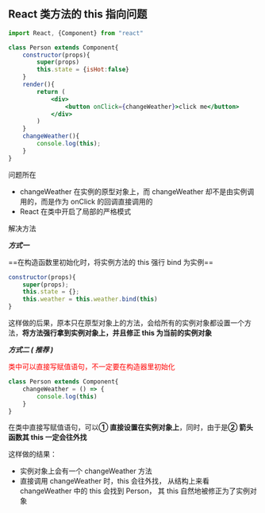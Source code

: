 ## React 类方法的 this 指向问题

```jsx
import React, {Component} from "react"

class Person extends Component{
	constructor(props){
		super(props)
		this.state = {isHot:false}
	}
	render(){
		return (
			<div>
				<button onClick={changeWeather}>click me</button>
			</div>
		)
	}
	changeWeather(){
		console.log(this);
	}
}
```


问题所在

- changeWeather 在实例的原型对象上，而 changeWeather 却不是由实例调用的，而是作为 onClick 的回调直接调用的
- React 在类中开启了局部的严格模式

解决方法

***方式一***

==在构造函数里初始化时，将实例方法的 this 强行 bind 为实例==

```jsx
constructor(props){
	super(props);
	this.state = {};
	this.weather = this.weather.bind(this)
}
```

这样做的后果，原本只在原型对象上的方法，会给所有的实例对象都设置一个方法，**将方法强行拿到实例对象上，并且修正 this 为当前的实例对象**


***方式二 ( 推荐 )***

<span style="color:red">类中可以直接写赋值语句，不一定要在构造器里初始化</span>

```jsx
class Person extends Component{
	changeWeather = () => {
		console.log(this)
	}
}
```

在类中直接写赋值语句，可以**① 直接设置在实例对象上**，同时，由于是**② 箭头函数其 this  一定会往外找**

这样做的结果：

- 实例对象上会有一个 changeWeather 方法
- 直接调用 changeWeather 时，this 会往外找， 从结构上来看 changeWeather 中的 this 会找到 Person， 其 this 自然地被修正为了实例对象